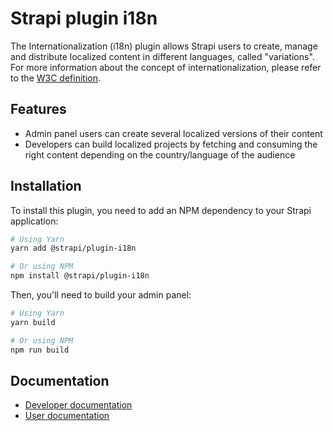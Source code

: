# Strapi plugin i18n

The Internationalization (i18n) plugin allows Strapi users to create, manage and distribute localized content in different languages, called "variations". For more information about the concept of internationalization, please refer to the [W3C definition](https://www.w3.org/International/questions/qa-i18n.en#i18n).

## Features

- Admin panel users can create several localized versions of their content
- Developers can build localized projects by fetching and consuming the right content depending on the country/language of the audience

## Installation

To install this plugin, you need to add an NPM dependency to your Strapi application:

```sh
# Using Yarn
yarn add @strapi/plugin-i18n

# Or using NPM
npm install @strapi/plugin-i18n
```

Then, you'll need to build your admin panel:

```sh
# Using Yarn
yarn build

# Or using NPM
npm run build
```

## Documentation

- [Developer documentation](https://docs.strapi.io/developer-docs/latest/plugins/i18n.html#installation)
- [User documentation](https://docs.strapi.io/user-docs/latest/content-manager/translating-content.html)
